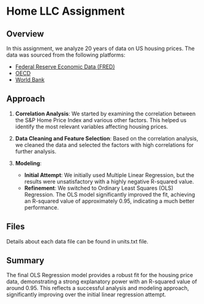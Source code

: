 # Home LLC Assignment

## Overview

In this assignment, we analyze 20 years of data on US housing prices. The data was sourced from the following platforms:

- [Federal Reserve Economic Data (FRED)](https://fred.stlouisfed.org/)
- [OECD](https://www.oecd.org/en.html)
- [World Bank](https://data.worldbank.org/)

## Approach

1. **Correlation Analysis**: 
   We started by examining the correlation between the S&P Home Price Index and various other factors. This helped us identify the most relevant variables affecting housing prices.

2. **Data Cleaning and Feature Selection**: 
   Based on the correlation analysis, we cleaned the data and selected the factors with high correlations for further analysis.

3. **Modeling**:
   - **Initial Attempt**: We initially used Multiple Linear Regression, but the results were unsatisfactory with a highly negative R-squared value.
   - **Refinement**: We switched to Ordinary Least Squares (OLS) Regression. The OLS model significantly improved the fit, achieving an R-squared value of approximately 0.95, indicating a much better performance.
  
## Files
Details about each data file can be found in units.txt file. 

## Summary

The final OLS Regression model provides a robust fit for the housing price data, demonstrating a strong explanatory power with an R-squared value of around 0.95. This reflects a successful analysis and modeling approach, significantly improving over the initial linear regression attempt.




